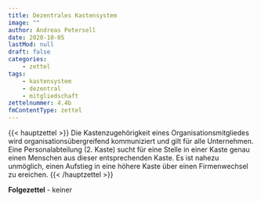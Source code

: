 ```yaml
---
title: Dezentrales Kastensystem
image: ""
author: Andreas Petersell
date: 2020-10-05
lastMod: null
draft: false
categories:
    - zettel
tags:
    - kastensystem
    - dezentral
    - mitgliedschaft
zettelnummer: 4.4b
fmContentType: zettel
---
```


{{< hauptzettel >}}
Die Kastenzugehörigkeit eines Organisationsmitgliedes wird organisationsübergreifend kommuniziert und gilt für alle Unternehmen.
Eine Personalabteilung (2. Kaste) sucht für eine Stelle in einer Kaste genau einen Menschen aus dieser entsprechenden Kaste. Es ist nahezu unmöglich, einen Aufstieg in eine höhere Kaste über einen Firmenwechsel zu ereichen.
{{< /hauptzettel >}}
<!--more-->
**Folgezettel** - keiner